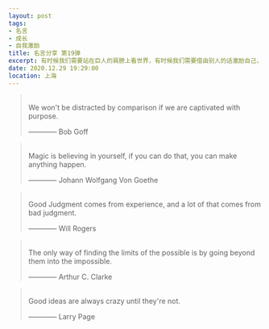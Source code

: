 ```yaml
---
layout: post
tags: 
- 名言
- 成长
- 自我激励
title: 名言分享 第19弹
excerpt: 有时候我们需要站在巨人的肩膀上看世界，有时候我们需要借由别人的话激励自己，有时候我们需要提醒自己变得更加优秀。
date: 2020.12.29 19:29:00
location: 上海
---
```


> <span class="icon-quotes-left"></span>  
> We won't be distracted by comparison if we are captivated with purpose.
> <div class="source">———— Bob Goff</div>  
> <div class="quotes-right"><span class="icon-quotes-right"></span></div>

> <span class="icon-quotes-left"></span>  
> Magic is believing in yourself, if you can do that, you can make anything happen.
> <div class="source">———— Johann Wolfgang Von Goethe</div>  
> <div class="quotes-right"><span class="icon-quotes-right"></span></div>

> <span class="icon-quotes-left"></span>  
> Good Judgment comes from experience, and a lot of that comes from bad judgment.
> <div class="source">———— Will Rogers</div>  
> <div class="quotes-right"><span class="icon-quotes-right"></span></div>

> <span class="icon-quotes-left"></span>  
> The only way of finding the limits of the possible is by going beyond them into the impossible.           
> <div class="source">———— Arthur C. Clarke</div>  
> <div class="quotes-right"><span class="icon-quotes-right"></span></div>

> <span class="icon-quotes-left"></span>  
> Good ideas are always crazy until they're not.
> <div class="source">———— Larry Page</div>  
> <div class="quotes-right"><span class="icon-quotes-right"></span></div>